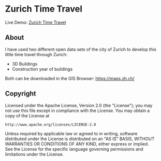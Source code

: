 # Zurich Time Travel

Live Demo: [Zurich Time Travel](https://lisastaehli.github.io/zurich-time-travel/)

## About

I have used two different open data sets of the city of Zurich to develop this little time travel through Zurich:
- 3D Buildings
- Construction year of buildings

Both can be downloaded in the GIS Browser: https://maps.zh.ch/

## Copyright 

Licensed under the Apache License, Version 2.0 (the "License");
you may not use this file except in compliance with the License.
You may obtain a copy of the License at

    http://www.apache.org/licenses/LICENSE-2.0

Unless required by applicable law or agreed to in writing, software
distributed under the License is distributed on an "AS IS" BASIS,
WITHOUT WARRANTIES OR CONDITIONS OF ANY KIND, either express or implied.
See the License for the specific language governing permissions and
limitations under the License.
